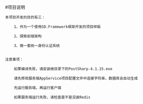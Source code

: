 #项目说明

    本项目开发的目的有三：

        1、作为一个使用SD.Framework框架开发的项目样板
        
        2、探索前端架构

        3、做一套统一身份认证系统


    注意事项：

        如果编译失败，请安装根目录下的PostSharp-4.1.15.exe

        请先修改服务端AppService项目配置文件中连接字符串，数据库会自动生成

        先运行服务端，再运行客户端

        如果服务端运行失败，请检查是不是没装Redis